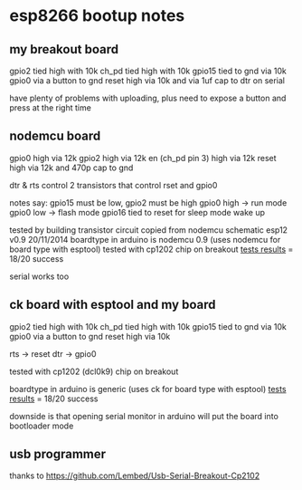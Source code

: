 # esp8266 bootup notes

## my breakout board 

gpio2 tied high with 10k
ch_pd tied high with 10k
gpio15 tied to gnd via 10k
gpio0 via a button to gnd
reset high via 10k and via 1uf cap to dtr on serial

have plenty of problems with uploading, plus need to expose a button and press at the right time

## nodemcu board

gpio0 high via 12k
gpio2 high via 12k
en (ch_pd pin 3) high via 12k
reset high via 12k and 470p cap to gnd

dtr & rts control 2 transistors that control rset and gpio0

notes say:
gpio15 must be low, gpio2 must be high
gpio0 high -> run mode
gpio0 low -> flash mode
gpio16 tied to reset for sleep mode wake up

tested by building transistor circuit copied from nodemcu schematic esp12 v0.9 20/11/2014
boardtype in arduino is nodemcu 0.9 (uses nodemcu for board type with esptool)
tested with cp1202 chip on breakout
[tests results](esp-prog-test/nodemcu-results) = 18/20 success

serial works too

## ck board with esptool and my board

gpio2 tied high with 10k
ch_pd tied high with 10k
gpio15 tied to gnd via 10k
gpio0 via a button to gnd
reset high via 10k 

rts -> reset
dtr -> gpio0

tested with cp1202 (dcl0k9) chip on breakout

boardtype in arduino is generic (uses ck for board type with esptool)
[tests results](esp-prog-test/ck-results) = 18/20 success

downside is that opening serial monitor in arduino will put the board into bootloader mode

## usb programmer

thanks to https://github.com/Lembed/Usb-Serial-Breakout-Cp2102

